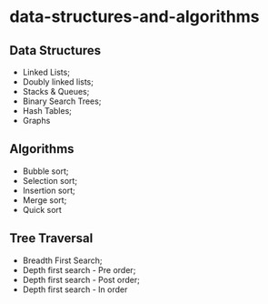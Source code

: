 # data-structures-and-algorithms

## Data Structures 
- Linked Lists;
- Doubly linked lists;
- Stacks & Queues;
- Binary Search Trees;
- Hash Tables;
- Graphs

## Algorithms
- Bubble sort;
- Selection sort;
- Insertion sort;
- Merge sort;
- Quick sort

## Tree Traversal 
- Breadth First Search; 
- Depth first search - Pre order;
- Depth first search - Post order;
- Depth first search - In order